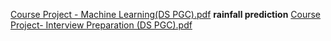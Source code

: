 [Course Project - Machine Learning(DS PGC).pdf](https://github.com/user-attachments/files/17975916/Course.Project.-.Machine.Learning.DS.PGC.pdf)
**rainfall prediction**
[Course Project- Interview Preparation (DS PGC).pdf](https://github.com/user-attachments/files/17975989/Course.Project-.Interview.Preparation.DS.PGC.pdf)
